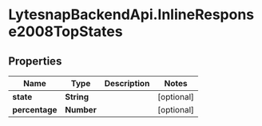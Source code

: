 # LytesnapBackendApi.InlineResponse2008TopStates

## Properties

Name | Type | Description | Notes
------------ | ------------- | ------------- | -------------
**state** | **String** |  | [optional] 
**percentage** | **Number** |  | [optional] 



